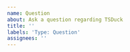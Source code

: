 ```yaml
---
name: Question
about: Ask a question regarding TSDuck
title: ''
labels: 'Type: Question'
assignees: ''
---
```

